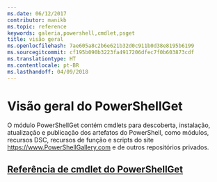 ```yaml
---
ms.date: 06/12/2017
contributor: manikb
ms.topic: reference
keywords: galeria,powershell,cmdlet,psget
title: visão geral
ms.openlocfilehash: 7ae605a8c2b6e621b32d0c911b0d38e8195b6199
ms.sourcegitcommit: cf195b090b3223fa4917206dfec7f0b603873cdf
ms.translationtype: HT
ms.contentlocale: pt-BR
ms.lasthandoff: 04/09/2018
---
```

# <a name="powershellget-overview"></a>Visão geral do PowerShellGet

O módulo PowerShellGet contém cmdlets para descoberta, instalação, atualização e publicação dos artefatos do PowerShell, como módulos, recursos DSC, recursos de função e scripts do site https://www.PowerShellGallery.com e de outros repositórios privados.

## <a name="powershellget-cmdlet-referencepsgetcmdletsreferencemd"></a>[Referência de cmdlet do PowerShellGet](./psget_cmdlets_reference.md)